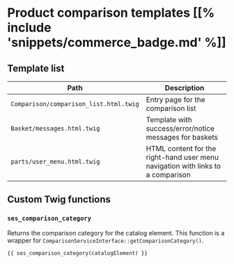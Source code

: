 # Product comparison templates [[% include 'snippets/commerce_badge.md' %]]

## Template list

|Path|Description|
|--- |--- |
|`Comparison/comparison_list.html.twig`|Entry page for the comparison list|
|`Basket/messages.html.twig`|Template with success/error/notice messages for baskets|
|`parts/user_menu.html.twig`|HTML content for the right-hand user menu navigation with links to a comparison|

## Custom Twig functions

### `ses_comparison_category`

Returns the comparison category for the catalog element.
This function is a wrapper for `ComparisonServiceInterface::getComparisonCategory()`.

``` html+twig
{{ ses_comparison_category(catalogElement) }}
```

